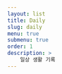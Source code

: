 ```yaml
---
layout: list
title: Daily
slug: daily
menu: true
submenu: true
order: 1
description: >
	일상 생활 기록
---
```

